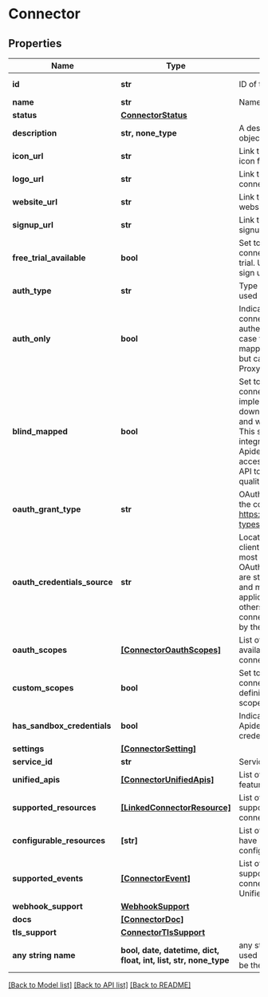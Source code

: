 # Connector


## Properties
Name | Type | Description | Notes
------------ | ------------- | ------------- | -------------
**id** | **str** | ID of the connector. | [optional] [readonly] 
**name** | **str** | Name of the connector. | [optional] 
**status** | [**ConnectorStatus**](ConnectorStatus.md) |  | [optional] 
**description** | **str, none_type** | A description of the object. | [optional] 
**icon_url** | **str** | Link to a small square icon for the connector. | [optional] 
**logo_url** | **str** | Link to the full logo for the connector. | [optional] 
**website_url** | **str** | Link to the connector&#39;s website. | [optional] 
**signup_url** | **str** | Link to the connector&#39;s signup page. | [optional] 
**free_trial_available** | **bool** | Set to &#x60;true&#x60; when the connector offers a free trial. Use &#x60;signup_url&#x60; to sign up for a free trial | [optional] 
**auth_type** | **str** | Type of authorization used by the connector | [optional] [readonly] 
**auth_only** | **bool** | Indicates whether a connector only supports authentication. In this case the connector is not mapped to a Unified API, but can be used with the Proxy API | [optional] [readonly] 
**blind_mapped** | **bool** | Set to &#x60;true&#x60; when connector was implemented from downstream docs only and without API access. This state indicates that integration will require Apideck support, and access to downstream API to validate mapping quality. | [optional] [readonly] 
**oauth_grant_type** | **str** | OAuth grant type used by the connector. More info: https://oauth.net/2/grant-types | [optional] [readonly] 
**oauth_credentials_source** | **str** | Location of the OAuth client credentials. For most connectors the OAuth client credentials are stored on integration and managed by the application owner. For others they are stored on connection and managed by the consumer in Vault. | [optional] [readonly] 
**oauth_scopes** | [**[ConnectorOauthScopes]**](ConnectorOauthScopes.md) | List of OAuth Scopes available for this connector. | [optional] 
**custom_scopes** | **bool** | Set to &#x60;true&#x60; when connector allows the definition of custom scopes. | [optional] [readonly] 
**has_sandbox_credentials** | **bool** | Indicates whether Apideck Sandbox OAuth credentials are available. | [optional] 
**settings** | [**[ConnectorSetting]**](ConnectorSetting.md) |  | [optional] 
**service_id** | **str** | Service provider identifier | [optional] 
**unified_apis** | [**[ConnectorUnifiedApis]**](ConnectorUnifiedApis.md) | List of Unified APIs that feature this connector. | [optional] 
**supported_resources** | [**[LinkedConnectorResource]**](LinkedConnectorResource.md) | List of resources that are supported on the connector. | [optional] 
**configurable_resources** | **[str]** | List of resources that have settings that can be configured. | [optional] 
**supported_events** | [**[ConnectorEvent]**](ConnectorEvent.md) | List of events that are supported on the connector across all Unified APIs. | [optional] 
**webhook_support** | [**WebhookSupport**](WebhookSupport.md) |  | [optional] 
**docs** | [**[ConnectorDoc]**](ConnectorDoc.md) |  | [optional] 
**tls_support** | [**ConnectorTlsSupport**](ConnectorTlsSupport.md) |  | [optional] 
**any string name** | **bool, date, datetime, dict, float, int, list, str, none_type** | any string name can be used but the value must be the correct type | [optional]

[[Back to Model list]](../../README.md#documentation-for-models) [[Back to API list]](../../README.md#documentation-for-api-endpoints) [[Back to README]](../../README.md)


